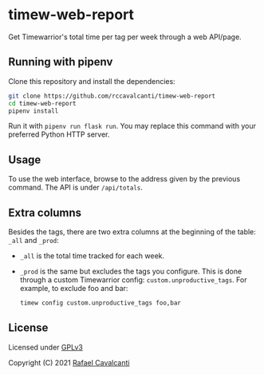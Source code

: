 # timew-web-report

Get Timewarrior's total time per tag per week through a web API/page.

## Running with pipenv

Clone this repository and install the dependencies:

```sh
git clone https://github.com/rccavalcanti/timew-web-report
cd timew-web-report
pipenv install
```

Run it with `pipenv run flask run`. You may replace this command with your preferred Python HTTP server.

## Usage

To use the web interface, browse to the address given by the previous command. The API is under `/api/totals`.

## Extra columns

Besides the tags, there are two extra columns at the beginning of the table: `_all` and `_prod`:

- `_all` is the total time tracked for each week.
- `_prod` is the same but excludes the tags you configure. This is done through a custom Timewarrior config: `custom.unproductive_tags`. For example, to exclude foo and bar:

  ```sh
  timew config custom.unproductive_tags foo,bar
  ```

## License

Licensed under [GPLv3](LICENSE)

Copyright (C) 2021 [Rafael Cavalcanti](https://rafaelc.org/)
